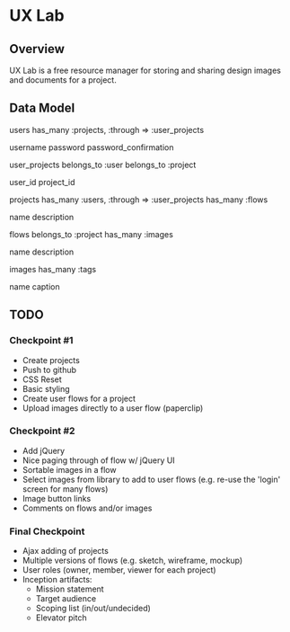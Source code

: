 # UX Lab

## Overview

UX Lab is a free resource manager for storing and sharing design images and documents for a project.

## Data Model

users
  has_many :projects, :through => :user_projects

  username
  password
  password_confirmation

user_projects
  belongs_to :user
  belongs_to :project

  user_id
  project_id

projects
  has_many :users, :through => :user_projects
  has_many :flows

  name
  description

flows
  belongs_to :project
  has_many :images

  name
  description

images
  has_many :tags

  name
  caption

## TODO

### Checkpoint #1

* Create projects
* Push to github
* CSS Reset
* Basic styling
* Create user flows for a project
* Upload images directly to a user flow (paperclip)

### Checkpoint #2

* Add jQuery
* Nice paging through of flow w/ jQuery UI
* Sortable images in a flow
* Select images from library to add to user flows (e.g. re-use the 'login' screen for many flows)
* Image button links
* Comments on flows and/or images

### Final Checkpoint

* Ajax adding of projects
* Multiple versions of flows (e.g. sketch, wireframe, mockup)
* User roles (owner, member, viewer for each project)
* Inception artifacts:
  * Mission statement
  * Target audience
  * Scoping list (in/out/undecided)
  * Elevator pitch